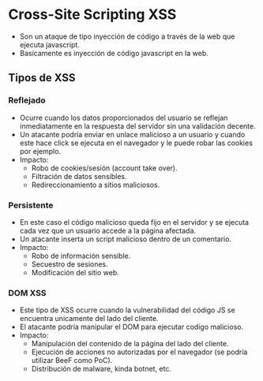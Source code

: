 # Cross-Site Scripting XSS

- Son un ataque de tipo inyección de código a través de la web que ejecuta javascript.
- Basicamente es inyección de código javascript en la web.

## Tipos de XSS

### Reflejado
- Ocurre cuando los datos proporcionados del usuario se reflejan inmediatamente en la respuesta del servidor sin una validación decente.
- Un atacante podría enviar en unlace malicioso a un usuario y cuando este hace click se ejecuta en el navegador y le puede robar las cookies por ejemplo.
- Impacto:
    - Robo de cookies/sesión (account take over).
    - Filtración de datos sensibles.
    - Redireccionamiento a sitios maliciosos.

### Persistente
- En este caso el código malicioso queda fijo en el servidor y se ejecuta cada vez que un usuario accede a la página afectada.
- Un atacante inserta un script malicioso dentro de un comentario.
- Impacto:
    - Robo de información sensible.
    - Secuestro de sesiones.
    - Modificación del sitio web.

### DOM XSS
- Este tipo de XSS ocurre cuando la vulnerabilidad del código JS se encuentra unicamente del lado del cliente.
- El atacante podría manipular el DOM para ejecutar codigo malicioso.
- Impacto:
    - Manipulación del contenido de la página del lado del cliente.
    - Ejecución de acciones no autorizadas por el navegador (se podría utilizar BeeF como PoC).
    - Distribución de malware, kinda botnet, etc.